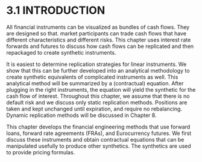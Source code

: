 # 3.1 INTRODUCTION  

All financial instruments can be visualized as bundles of cash flows. They are designed so that. market participants can trade cash flows that have different characteristics and different risks. This chapter uses interest rate forwards and futures to discuss how cash flows can be replicated and then repackaged to create synthetic instruments.  

It is easiest to determine replication strategies for linear instruments. We show that this can be further developed into an analytical methodology to create synthetic equivalents of complicated instruments as well. This analytical method will be summarized by a (contractual) equation. After plugging in the right instruments, the equation will yield the synthetic for the cash flow of interest. Throughout this chapter, we assume that there is no default risk and we discuss only static replication methods. Positions are taken and kept unchanged until expiration, and require no rebalancing. Dynamic replication methods will be discussed in Chapter 8.  

This chapter develops the financial engineering methods that use forward loans, forward rate agreements (FRAs), and Eurocurrency futures. We first discuss these instruments and obtain contractual equations that can be manipulated usefully to produce other synthetics. The synthetics are used to provide pricing formulas.  
